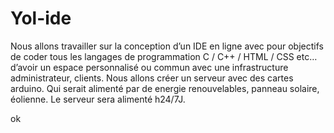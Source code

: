 # Yol-ide

Nous allons travailler sur la conception d’un IDE en ligne avec pour objectifs de coder tous les langages de programmation C / C++ / HTML / CSS etc… d’avoir un espace personnalisé ou commun avec une infrastructure administrateur, clients. Nous allons créer un serveur avec des cartes arduino. Qui serait alimenté par de energie renouvelables, panneau solaire, éolienne. Le serveur sera alimenté h24/7J.

ok